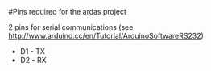 #Pins required for the ardas project

2 pins for serial communications (see http://www.arduino.cc/en/Tutorial/ArduinoSoftwareRS232)  
* D1 - TX  
* D2 - RX  

